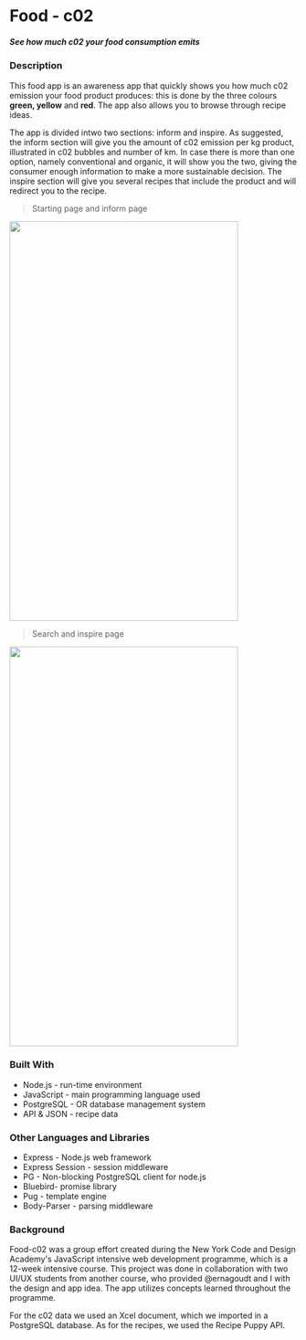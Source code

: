 # Food - c02
##### See how much c02 your food consumption emits

### Description
This food app is an awareness app that quickly shows you how much c02 emission your food product produces: this is done by the three colours **green, yellow** and **red**. The app also allows you to browse through recipe ideas. 

The app is divided intwo two sections: inform and inspire.
As suggested, the inform section will give you the amount of c02 emission per kg product, illustrated in c02 bubbles and number of km. In case there is more than one option, namely conventional and organic, it will show you the two, giving the consumer enough information to make a more sustainable decision. The inspire section will give you several recipes that include the product and will redirect you to the recipe.


> Starting page and inform page
<img src="https://j.gifs.com/pQB18y.gif" width="400" height="700"/>

> Search and inspire page
<img src="https://j.gifs.com/JqzBQK.gif" width="400" height="700"/>


### Built With
* Node.js - run-time environment
* JavaScript - main programming language used
* PostgreSQL - OR database management system
* API & JSON - recipe data

### Other Languages and Libraries
* Express - Node.js web framework
* Express Session - session middleware
* PG - Non-blocking PostgreSQL client for node.js
* Bluebird- promise library 
* Pug - template engine
* Body-Parser - parsing middleware

### Background
Food-c02 was a group effort created during the New York Code and Design Academy's JavaScript intensive web development programme, which is a 12-week intensive course. This project was done in collaboration with two UI/UX students from another course, who provided @ernagoudt and I with the design and app idea. The app utilizes concepts learned throughout the programme.

For the c02 data we used an Xcel document, which we imported in a PostgreSQL database. As for the recipes, we used the Recipe Puppy API. 
